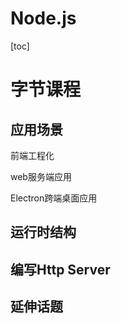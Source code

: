 # Node.js

[toc]

# 字节课程

## 应用场景

前端工程化

web服务端应用

Electron跨端桌面应用



## 运行时结构

## 编写Http Server

## 延伸话题
